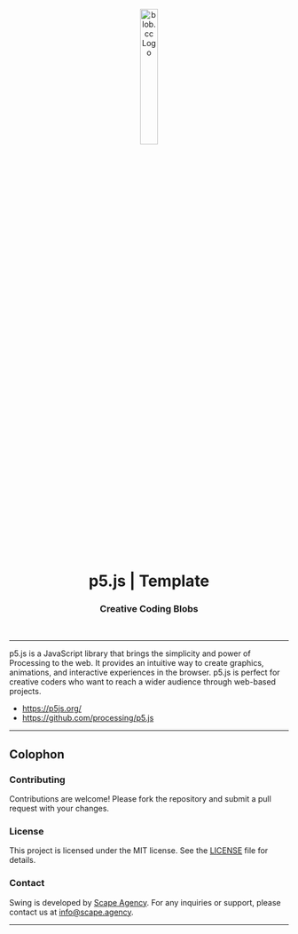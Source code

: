 <p align="center">
    <img src="https://github.com/scape-agency/blob.cc/blob/54daa7b589f4294c7858b362013eb57ea525ab4e/res/logo/logo-07-topaz%400.3x.png" width="25%" height="25%" alt="blob.cc Logo">
</p>
<h1 align='center' style='border-bottom: none;'>p5.js | Template</h1>
<h3 align='center'>Creative Coding Blobs</h3>
<br/>

---

p5.js is a JavaScript library that brings the simplicity and power of Processing to the web. It provides an intuitive way to create graphics, animations, and interactive experiences in the browser. p5.js is perfect for creative coders who want to reach a wider audience through web-based projects.

- https://p5js.org/
- https://github.com/processing/p5.js


---

## Colophon

### Contributing

Contributions are welcome! Please fork the repository and submit a pull request with your changes.

### License

This project is licensed under the MIT license. See the [LICENSE](LICENSE) file for details.

### Contact

Swing is developed by [Scape Agency](https://www.scape.agency). For any inquiries or support, please contact us at [info@scape.agency](info@scape.agency).

---
